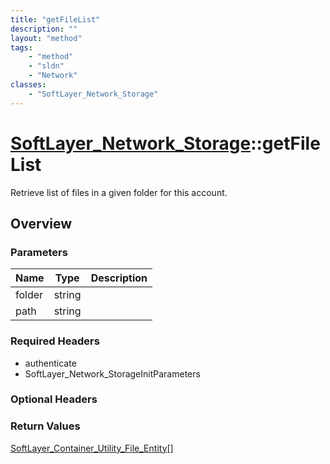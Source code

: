 ```yaml
---
title: "getFileList"
description: ""
layout: "method"
tags:
    - "method"
    - "sldn"
    - "Network"
classes:
    - "SoftLayer_Network_Storage"
---
```

# [SoftLayer_Network_Storage](/reference/services/SoftLayer_Network_Storage)::getFileList

Retrieve list of files in a given folder for this account.


## Overview 


### Parameters 
|Name | Type | Description |
| --- | --- | --- |
|folder| string| |
|path| string| |


### Required Headers
* authenticate
* SoftLayer_Network_StorageInitParameters

### Optional Headers

### Return Values
<a href='/reference/datatypes/SoftLayer_Container_Utility_File_Entity'>SoftLayer_Container_Utility_File_Entity[] </a>

